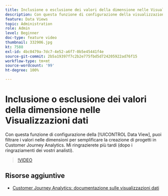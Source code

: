 ```yaml
---
title: Inclusione o esclusione dei valori della dimensione nelle Visualizzazioni dati
description: Con questa funzione di configurazione della visualizzazione dati, puoi filtrare i valori nelle dimensioni per semplificare la creazione di progetti in Customer Journey Analytics. Mi ringrazierete più tardi (dopo i ringraziamenti dei vostri analisti).
feature: Data Views
topic: Administration
role: Admin
level: Beginner
doc-type: feature video
thumbnail: 332906.jpg
kt: 7588
exl-id: 4bc0479a-7dc7-4e52-a6f7-0b5e45441f4e
source-git-commit: 2b5a19397f7c2b2e775fbd5d724205922ad76f15
workflow-type: tm+mt
source-wordcount: '99'
ht-degree: 100%

---
```


# Inclusione o esclusione dei valori della dimensione nelle Visualizzazioni dati

Con questa funzione di configurazione della [!UICONTROL Data View], puoi filtrare i valori nelle dimensioni per semplificare la creazione di progetti in Customer Journey Analytics. Mi ringrazierete più tardi (dopo i ringraziamenti dei vostri analisti).

>[!VIDEO](https://video.tv.adobe.com/v/332906/?quality=12&learn=on)

## Risorse aggiuntive

* [Customer Journey Analytics: documentazione sulle visualizzazioni dati](https://experienceleague.adobe.com/docs/analytics-platform/using/cja-dataviews/create-dataview.html?lang=it)
